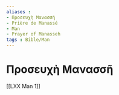 ```yaml
---
aliases : 
- Προσευχὴ Μανασσῆ
- Prière de Manassé
- Man
- Prayer of Manasseh
tags : Bible/Man
---
```


# Προσευχὴ Μανασσῆ

[[LXX Man 1]]
